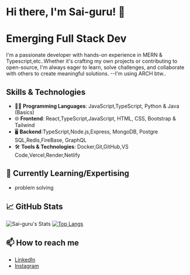 # Hi there, I'm Sai-guru! 👋
# Emerging Full Stack Dev

I'm a passionate developer with hands-on experience in MERN & Typescript,etc..Whether it's crafting my own projects or contributing to open-source, I'm always eager to learn, solve challenges, and collaborate with others to create meaningful solutions.
--I'm using ARCH btw..

## Skills & Technologies
- 🧑‍💻 **Programming Languages**: JavaScript,TypeScript, Python & Java (Basics)
- 🌐 **Frontend**: React,TypeScript,JavaScript, HTML, CSS, Bootstrap & Tailwind
- 🖥️ **Backend**:TypeScript,Node.js,Express, MongoDB, Postgre SQL,Redis,FireBase, GraphQL
- 🛠️ **Tools & Technologies**: Docker,Git,GitHub,VS Code,Vercel,Render,Netlify



## 🌱 Currently Learning/Expertising
 - problem solving

## 📈 GitHub Stats
![Sai-guru's Stats](https://github-readme-stats.vercel.app/api?username=Sai-guru&theme=blue-green&show_icons=true&hide_border=false&count_private=true)   [![Top Langs](https://github-readme-stats.vercel.app/api/top-langs/?username=Sai-guru&layout=compact)](https://github.com/Sai-guru/github-readme-stats)

## 📫 How to reach me
- [LinkedIn](https://www.linkedin.com/in/sai-guru-prigeesh-m-9a429730a?utm_source=share&utm_campaign=share_via&utm_content=profile&utm_medium=android_app)
- [Instagram](https://www.instagram.com/prigeesh._.2006?igsh=MWJhZHdtamluNXZzZw==)
